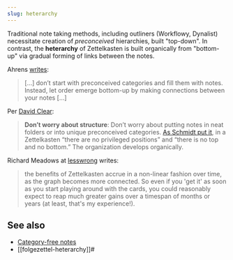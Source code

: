 ```yaml
---
slug: heterarchy
---
```


Traditional note taking methods, including outliners (Workflowy, Dynalist) necessitate creation of *preconceived* hierarchies, built "top-down". In contrast, the **heterarchy** of Zettelkasten is built organically from "bottom-up" via gradual forming of links between the notes.

Ahrens [writes](https://www.quora.com/What-is-the-best-way-to-take-notes/answer/S%C3%B6nke-Ahrens?ch=10&share=e1efd8f9&srid=uJBsW):

> \[...\] don’t start with preconceived categories and fill them with notes. Instead, let order emerge bottom-up by making connections between your notes \[...\]


Per [David Clear](https://writingcooperative.com/zettelkasten-how-one-german-scholar-was-so-freakishly-productive-997e4e0ca125):

> **Don’t worry about structure**: Don’t worry about putting notes in neat folders or into unique preconceived categories. [As Schmidt put it](https://sociologica.unibo.it/article/view/8350/8270), in a Zettelkasten “there are no privileged positions” and “there is no top and no bottom.” The organization develops organically.

Richard Meadows at [lesswrong](https://www.lesswrong.com/posts/NfdHG6oHBJ8Qxc26s/the-zettelkasten-method-1) writes:

> the benefits of Zettelkasten accrue in a non-linear fashion over time, as the graph becomes more connected. So even if you 'get it' as soon as you start playing around with the cards, you could reasonably expect to reap much greater gains over a timespan of months or years (at least, that's my experience!). 

## See also

* [Category-free notes](https://article69.art.blog/2019/12/20/how-and-why-to-create-a-zettelkasten-a-guide-in-the-vein-of-niklas-luhman/)
* [[folgezettel-heterarchy]]#
